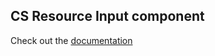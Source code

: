 ## CS Resource Input component
Check out the [documentation](../../../../docs/components.md#cs-resource-input-open_file_folder)
